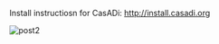 Install instructiosn for CasADi: http://install.casadi.org

![post2](https://github.com/casadi/micro_demo_ipopt_codegen/assets/329032/a9f4344e-c81e-4629-990a-8b5519e15e7d)
